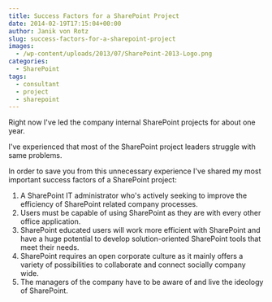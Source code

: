 ```yaml
---
title: Success Factors for a SharePoint Project
date: 2014-02-19T17:15:04+00:00
author: Janik von Rotz
slug: success-factors-for-a-sharepoint-project
images:
  - /wp-content/uploads/2013/07/SharePoint-2013-Logo.png
categories:
  - SharePoint
tags:
  - consultant
  - project
  - sharepoint
---
```

Right now I've led the company internal SharePoint projects for about one year.

I've experienced that most of the SharePoint project leaders struggle with same problems.

In order to save you from this unnecessary experience I've shared my most important success factors of a SharePoint project:

<!--more-->

<div>
<ol>
    <li>A SharePoint IT administrator who's actively seeking to improve the efficiency of SharePoint related company processes.</li>
    <li>Users must be capable of using SharePoint as they are with every other office application.</li>
    <li>SharePoint educated users will work more efficient with SharePoint and have a huge potential to develop solution-oriented SharePoint tools that meet their needs.</li>
    <li>SharePoint requires an open corporate culture as it mainly offers a variety of possibilities to collaborate and connect socially company wide.</li>
    <li>The managers of the company have to be aware of and live the ideology of SharePoint.</li>
</ol>
</div>